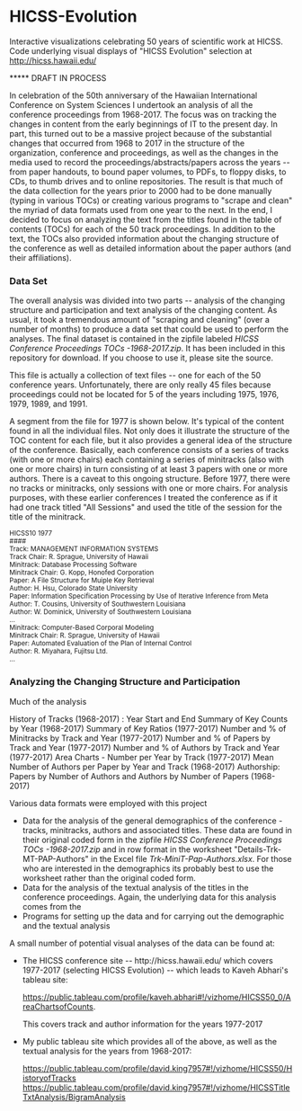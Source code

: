# HICSS-Evolution

Interactive visualizations celebrating 50 years of scientific work at HICSS.  Code underlying visual displays of "HICSS Evolution" selection at  http://hicss.hawaii.edu/

*****  DRAFT IN PROCESS

In celebration of the 50th anniversary of the Hawaiian International Conference on System Sciences I undertook an analysis of all the conference proceedings from 1968-2017. The focus was on tracking the changes in content from the early beginnings of IT to the present day.  In part, this turned out to be a massive project because of the substantial changes that occurred from 1968 to 2017 in the structure of the organization, conference and proceedings, as well as the changes in the media used to record the proceedings/abstracts/papers across the years -- from paper handouts, to bound paper volumes, to PDFs, to floppy disks, to CDs, to thumb drives and to online repositories.  The result is that much of the data collection for the years prior to 2000 had to be done manually (typing in various TOCs) or creating various programs to "scrape and clean" the myriad of data formats used from one year to the next. In the end, I decided to focus on analyzing the text from the titles found in the table of contents (TOCs) for each of the 50 track proceedings. In addition to the text, the TOCs also provided information about the changing structure of the conference as well as detailed information about the paper authors (and their affiliations).

<h3>Data Set</h3>

The overall analysis was divided into two parts -- analysis of the changing structure and participation and text analysis of the changing content. As usual, it took a tremendous amount of "scraping and cleaning" (over a number of months) to produce a data set that could be used to perform the analyses. The final dataset is contained in the zipfile labeled <em>HICSS Conference Proceedings TOCs -1968-2017.zip</em>. It has been included in this repository for download.  If you choose to use it, please site the source.

This file is actually a collection of text files -- one for each of the 50 conference years.  Unfortunately, there are only really 45 files because proceedings could not be located for 5 of the years including 1975, 1976, 1979, 1989, and 1991.  

A segment from the file for 1977 is shown below.  It's typical of the content found in all the individual files. Not only does it illustrate the structure of the TOC content for each file, but it also provides a general idea of the structure of the conference. Basically, each conference consists of a series of tracks (with one or more chairs) each containing a series of minitracks (also with one or more chairs) in turn consisting of at least 3 papers with one or more authors. There is a caveat to this ongoing structure. Before 1977, there were no tracks or minitracks, only sessions with one or more chairs.  For analysis purposes, with these earlier conferences I treated the conference as if it had one track titled "All Sessions" and used the title of the session for the title of the minitrack.

<small>
HICSS10 1977<br>
####<br>
Track: MANAGEMENT INFORMATION SYSTEMS<br>
Track Chair: R. Sprague, University of Hawaii<br>
Minitrack: Database Processing Software<br>
Minitrack Chair: G. Kopp, Honofed Corporation<br>
Paper: A File Structure for Muiple Key Retrieval<br>
Author: H. Hsu, Colorado State University<br>
Paper: Information Specification Processing by Use of Iterative Inference from Meta<br>
Author: T. Cousins, University of Southwestern Louisiana<br>
Author: W. Dominick, University of Southwestern Louisiana<br>
...<br>
Minitrack: Computer-Based Corporal Modeling<br>
Minitrack Chair: R. Sprague, University of Hawaii<br>
Paper: Automated Evaluation of the Plan of Internal Control<br>
Author: R. Miyahara, Fujitsu Ltd.<br>
...<br>
</small>



<h3>Analyzing the Changing Structure and Participation</h3>

Much of the analysis

History of Tracks (1968-2017) : Year Start and End
Summary of Key Counts by Year (1968-2017)
Summary of Key Ratios (1977-2017)
Number and % of Minitracks by Track and Year (1977-2017)
Number and % of Papers by Track and Year (1977-2017)
Number and % of Authors by Track and Year (1977-2017)
Area Charts - Number per Year by Track (1977-2017)
Mean Number of Authors per Paper by Year and Track (1968-2017)
Authorship: Papers by Number of Authors and Authors by Number of Papers (1968-2017)

Various data formats were employed with this project

<ul> 
<li> Data for the analysis of the general demographics of the conference - tracks, minitracks, authors and associated titles. These data are found in their original coded form in the zipfile <em>HICSS Conference Proceedings TOCs -1968-2017.zip</em> and in row format in the worksheet "Details-Trk-MT-PAP-Authors" in the Excel file <em>Trk-MiniT-Pap-Authors.xlsx</em>. For those who are interested in the demographics its probably best to use the worksheet rather than the original coded form.
<li> Data for the analysis of the textual analysis of the titles in the conference proceedings. Again, the underlying data for this analysis comes from the 
<li> Programs for setting up the data and for carrying out the demographic and the textual analysis
</ul>

A small number of potential visual analyses of the data can be found at:

<ul>
<li> The HICSS conference site --  http://hicss.hawaii.edu/ which covers 1977-2017 (selecting HICSS Evolution) -- which leads to Kaveh Abhari's tableau site: 

https://public.tableau.com/profile/kaveh.abhari#!/vizhome/HICSS50_0/AreaChartsofCounts.  

This covers track and author information for the years 1977-2017</li>

<li> My public tableau site which provides all of the above, as well as the textual analysis for the years from 1968-2017:

https://public.tableau.com/profile/david.king7957#!/vizhome/HICSS50/HistoryofTracks
https://public.tableau.com/profile/david.king7957#!/vizhome/HICSSTitleTxtAnalysis/BigramAnalysis</li>

</ul>
